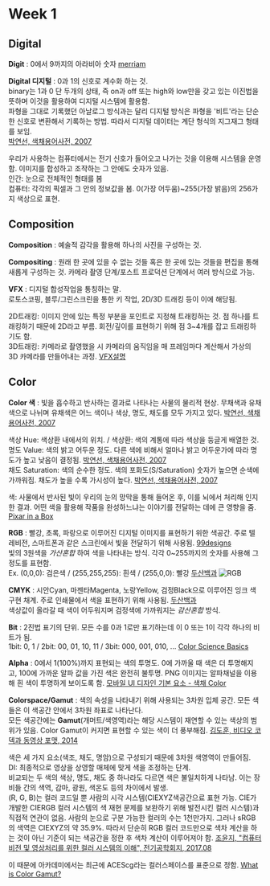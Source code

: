 # Week 1

## Digital 
**Digit**
: 0에서 9까지의 아라비아 숫자
[merriam](https://www.merriam-webster.com/dictionary/digit)

**Digital 디지털**
: 0과 1의 신호로 계수화 하는 것. <br>
binary는 1과 0 단 두개의 상태, 즉 on과 off 또는 high와 low만을 갖고 있는 이진법을 뜻하며 이것을 활용하여 디지털 시스템에 활용함. <br>
파형을 그대로 기록했던 아날로그 방식과는 달리 디지털 방식은 파형을 '비트'라는 단순한 신호로 변환해서 기록하는 방법. 따라서 디지털 데이터는 계단 형식의 지그재그 형태를 보임. <br>
[박연선, 색채용어사전, 2007](https://terms.naver.com/entry.naver?docId=269664&cid=42641&categoryId=42641)

우리가 사용하는 컴퓨터에서는 전기 신호가 들어오고 나가는 것을 이용해 시스템을 운영함. 이미지를 합성하고 조작하는 그 안에도 숫자가 있음. <br>
인간: 눈으로 전체적인 형태를 봄 <br>
컴퓨터: 각각의 픽셀과 그 안의 정보값을 봄. 0(가장 어두움)~255(가장 밝음)의 256가지 색상으로 표현.


## Composition
**Composition**
: 예술적 감각을 활용해 하나의 사진을 구성하는 것.

**Compositing**
: 원래 한 곳에 있을 수 없는 것들 혹은 한 곳에 있는 것들을 편집을 통해 새롭게 구성하는 것. 카메라 촬영 단계/포스트 프로덕션 단계에서 여러 방식으로 가능. 

**VFX**
: 디지털 합성작업을 통칭하는 말. <br>
로토스코핑, 블루/그린스크린을 통한 키 작업, 2D/3D 트래킹 등이 이에 해당됨. <br>

2D트래킹: 이미지 안에 있는 특정 부분을 포인트로 지정해 트래킹하는 것. 점 하나를 트래킹하기 때문에 2D라고 부름. 회전/깊이를 표현하기 위해 점 3~4개를 잡고 트래킹하기도 함. <br> 
3D트래킹: 카메라로 촬영했을 시 카메라의 움직임을 매 프레임마다 계산해서 가상의 3D 카메라를 만들어내는 과정. 
[VFX설명](https://www.youtube.com/watch?v=Xkf5aFFJIuo&ab_channel=FoundryKorea)


## Color
**Color 색**
: 빛을 흡수하고 반사하는 결과로 나타나는 사물의 물리적 현상. 무채색과 유채색으로 나뉘며 유채색은 어느 색이나 색상, 명도, 채도를 모두 가지고 있다.
[박연선, 색채용어사전, 2007](https://terms.naver.com/entry.naver?docId=270032&cid=42641&categoryId=42641)

색상 Hue: 색상환 내에서의 위치. / 색상환: 색의 계통에 따라 색상을 둥글게 배열한 것. <br>
명도 Value: 색의 밝고 어두운 정도. 다른 색에 비해서 얼마나 밝고 어두운가에 따라 명도가 높고 낮음이 결정됨.
[박연선, 색채용어사전, 2007](https://terms.naver.com/entry.naver?docId=269768&ref=y&cid=42641&categoryId=42641) <br>
채도 Saturation: 색의 순수한 정도. 색의 포화도(S/Saturation) 숫자가 높으면 순색에 가까워짐. 채도가 높을 수록 가시성이 높다.
[박연선, 색채용어사전, 2007](https://terms.naver.com/entry.naver?docId=270651&cid=42641&categoryId=42641)

색: 사물에서 반사된 빛이 우리의 눈의 망막을 통해 들어온 후, 이를 뇌에서 처리해 인지한 결과. 어떤 색을 활용해 작품을 완성하느냐는 이야기를 전달하는 데에 큰 영향을 줌.
[Pixar in a Box](https://youtu.be/0DXZvcfPVrk)

**RGB**
: 빨강, 초록, 파랑으로 이루어진 디지털 이미지를 표현하기 위한 색공간. 주로 텔레비전, 스마트폰과 같은 스크린에서 빛을 전달하기 위해 사용됨.
[99designs](https://99designs.com/blog/tips/correct-file-formats-rgb-and-cmyk/)     
빛의 3원색을 _가산혼합_ 하여 색을 나타내는 방식. 각각 0~255까지의 숫자를 사용해 그 정도를 표현함.     
Ex. (0,0,0): 검은색 / (255,255,255): 흰색 / (255,0,0): 빨강
[두산백과](https://terms.naver.com/entry.naver?docId=3340558&cid=40942&categoryId=32828)
![RGB](https://www.hisour.com/wp-content/uploads/2018/03/RGB-color-model.jpg)

**CMYK**
: 시안Cyan, 마젠타Magenta, 노랑Yellow, 검정Black으로 이루어진 잉크 색 구현 채계. 주로 인쇄물에서 색을 표현하기 위해 사용됨.
[두산백과](https://terms.naver.com/entry.naver?docId=3347335&cid=40942&categoryId=32828)      
색상값이 올라갈 때 색이 어두워지며 검정색에 가까워지는 _감산혼합_ 방식. 

**Bit**
: 2진법 표기의 단위. 모든 수를 0과 1로만 표기하는데 이 0 또는 1이 각각 하나의 비트가 됨.    
1bit: 0, 1 / 2bit: 00, 01, 10, 11 / 3bit: 000, 001, 010, ...
[Color Science Basics](https://www.youtube.com/watch?v=M47YdERx11s&ab_channel=Moviola)

**Alpha**
: 0에서 1(100%)까지 표현되는 색의 투명도. 0에 가까울 때 색은 더 투명해지고, 100에 가까운 알파 값을 가진 색은 완전히 불투명. PNG 이미지는 알파채널을 이용해 흰 색이 투명하게 보이도록 함.
[모바일 UI 디자인 기본 요소 - 색채 Color](https://brunch.co.kr/@chulhochoiucj0/17)

**Colorspace/Gamut**
: 색의 속성을 나타내기 위해 사용되는 3차원 입체 공간. 모든 색들은 이 색공간 안에서 3차원 좌표로 나타난다.      
모든 색공간에는 **Gamut**(개머트/색영역)라는 해당 시스템이 재연할 수 있는 색상의 범위가 있음. Color Gamut이 커지면 표현할 수 있는 색이 더 풍부해짐. 
[김도훈, 비디오 코덱과 동영상 포맷, 2014](https://terms.naver.com/entry.naver?docId=3340383&cid=58161&categoryId=58161)      

색은 세 가지 요소(색조, 채도, 명암)으로 구성되기 때문에 3차원 색영역이 만들어짐.         
DI: 최종적으로 영상을 상영할 매체에 맞게 색을 조정하는 단계.    
비교되는 두 색의 색상, 명도, 채도 중 하나라도 다르면 색은 불일치하게 나타남. 이는 장비들 간의 색역, 감마, 광원, 색온도 등의 차이에서 발생.     
(R, G, B)는 컬러 코드일 뿐 사람의 시각 시스템(CIEXYZ색공간으료 표현 가능. CIE가 개발한 CIERGB 컬러 시스템의 색 재현 문제를 보완하기 위해 발전시킨 컬러 시스템)과 직접적 연관이 없음. 사람의 눈으로 구분 가능한 컬러의 수는 1천만가지. 그러나 sRGB의 색역은 CIEXYZ의 약 35.9%. 따라서 단순히 RGB 컬러 코드만으로 색차 계산을 하는 것이 아닌 기준이 되는 색공간을 정한 후 색차 계산이 이루어져야 함. 
[조윤지, "컴퓨터 비전 및 영상처리를 위한 컬러 시스템의 이해", 전기공학회지, 2017.08](https://www.koreascience.or.kr/article/JAKO201724854344110.pdf)     

이 때문에 아카데미에서는 최근에 ACEScg라는 컬러스페이스를 표준으로 정함. 
[What is Color Gamut?](https://www.benq.com/en-me/knowledge-center/knowledge/color-gamut-monitor.html)
